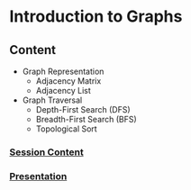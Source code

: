 # Introduction to Graphs

## Content

- Graph Representation
  - Adjacency Matrix
  - Adjacency List
- Graph Traversal
  - Depth-First Search (DFS)
  - Breadth-First Search (BFS)
  - Topological Sort

### [Session Content](https://cisuezedu-my.sharepoint.com/:v:/g/personal/ugs_55542_ci_suez_edu_eg/EY6-P25wohVCqXGqG7lwOrEBEehy9C_3h2rSNmiGGPgEQw?nav=eyJyZWZlcnJhbEluZm8iOnsicmVmZXJyYWxBcHAiOiJPbmVEcml2ZUZvckJ1c2luZXNzIiwicmVmZXJyYWxBcHBQbGF0Zm9ybSI6IldlYiIsInJlZmVycmFsTW9kZSI6InZpZXciLCJyZWZlcnJhbFZpZXciOiJNeUZpbGVzTGlua0NvcHkifX0&e=aKf2VS)

### [Presentation](https://www.canva.com/design/DAGlR63i7rM/NMAGR7Xr09wxIcb8YU7NlA/view?utm_content=DAGlR63i7rM&utm_campaign=designshare&utm_medium=link2&utm_source=uniquelinks&utlId=hafe947ec49)
